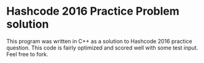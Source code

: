 
# Hashcode 2016 Practice Problem solution
This program was written in C++ as a solution to Hashcode 2016 practice question. This code is fairly optimized and scored well with some test input. Feel free to fork.

